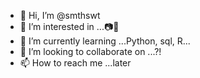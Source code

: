 - 👋 Hi, I’m @smthswt
- 👀 I’m interested in ...📷📸
- 🌱 I’m currently learning ...Python, sql, R...
- 💞️ I’m looking to collaborate on ...?!
- 📫 How to reach me ...later

<!---
smthswt/smthswt is a ✨ special ✨ repository because its `README.md` (this file) appears on your GitHub profile.
You can click the Preview link to take a look at your changes.
--->
